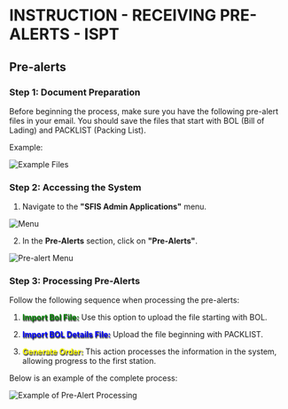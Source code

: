 # **INSTRUCTION - RECEIVING PRE-ALERTS - ISPT**

## Pre-alerts

### Step 1: Document Preparation

Before beginning the process, make sure you have the following pre-alert files in your email. You should save the files that start with BOL (Bill of Lading) and PACKLIST (Packing List).

Example:

![Example Files](https://drive.google.com/uc?export=download&id=1o38HYChmpg5jM_Cn4JktwudxUsFSaa3Y)

### Step 2: Accessing the System

1. Navigate to the **"SFIS Admin Applications"** menu.

![Menu](https://drive.google.com/uc?export=download&id=1uosC8g2fAPR2CeJNaHgEIZM99ik2buw9)

2. In the **Pre-Alerts** section, click on **"Pre-Alerts"**.

![Pre-alert Menu](https://drive.google.com/uc?export=download&id=1Gieh7l6c9qU9uJ8El8BKmOXlXFya-pN5)

### Step 3: Processing Pre-Alerts

Follow the following sequence when processing the pre-alerts:

1. **<span style="color:green; text-shadow: 1px 2px 2px black;font-weight: bold;">Import Bol File:</span>** Use this option to upload the file starting with BOL.

2. **<span style="color:blue; text-shadow: 1px 2px 2px black;font-weight: bold;">Import BOL Details File:</span>**  Upload the file beginning with PACKLIST.

3. **<span style="color:yellow; text-shadow: 1px 2px 2px black; font-weight: bold;">Generate Order:</span>** This action processes the information in the system, allowing progress to the first station.

Below is an example of the complete process:

![Example of Pre-Alert Processing](https://drive.google.com/uc?export=download&id=12tIyr65lejuDd-ElXAOilZHfvYTAUnvZ)